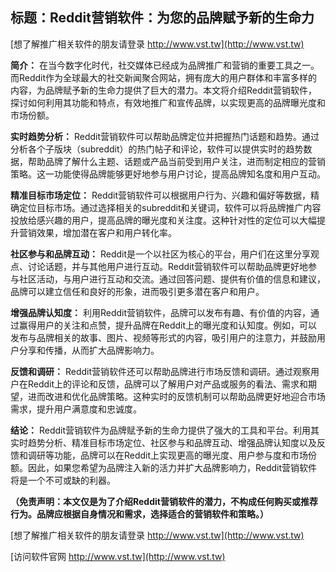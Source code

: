 ## **标题：Reddit营销软件：为您的品牌赋予新的生命力**

[想了解推广相关软件的朋友请登录 http://www.vst.tw](http://www.vst.tw)

**简介：**
在当今数字化时代，社交媒体已经成为品牌推广和营销的重要工具之一。而Reddit作为全球最大的社交新闻聚合网站，拥有庞大的用户群体和丰富多样的内容，为品牌赋予新的生命力提供了巨大的潜力。本文将介绍Reddit营销软件，探讨如何利用其功能和特点，有效地推广和宣传品牌，以实现更高的品牌曝光度和市场份额。

**实时趋势分析：**
Reddit营销软件可以帮助品牌定位并把握热门话题和趋势。通过分析各个子版块（subreddit）的热门帖子和评论，软件可以提供实时的趋势数据，帮助品牌了解什么主题、话题或产品当前受到用户关注，进而制定相应的营销策略。这一功能使得品牌能够更好地参与用户讨论，提高品牌知名度和用户互动。

**精准目标市场定位：**
Reddit营销软件可以根据用户行为、兴趣和偏好等数据，精确定位目标市场。通过选择相关的subreddit和关键词，软件可以将品牌推广内容投放给感兴趣的用户，提高品牌的曝光度和关注度。这种针对性的定位可以大幅提升营销效果，增加潜在客户和用户转化率。

**社区参与和品牌互动：**
Reddit是一个以社区为核心的平台，用户们在这里分享观点、讨论话题，并与其他用户进行互动。Reddit营销软件可以帮助品牌更好地参与社区活动，与用户进行互动和交流。通过回答问题、提供有价值的信息和建议，品牌可以建立信任和良好的形象，进而吸引更多潜在客户和用户。

**增强品牌认知度：**
利用Reddit营销软件，品牌可以发布有趣、有价值的内容，通过赢得用户的关注和点赞，提升品牌在Reddit上的曝光度和认知度。例如，可以发布与品牌相关的故事、图片、视频等形式的内容，吸引用户的注意力，并鼓励用户分享和传播，从而扩大品牌影响力。

**反馈和调研：**
Reddit营销软件还可以帮助品牌进行市场反馈和调研。通过观察用户在Reddit上的评论和反馈，品牌可以了解用户对产品或服务的看法、需求和期望，进而改进和优化品牌策略。这种实时的反馈机制可以帮助品牌更好地迎合市场需求，提升用户满意度和忠诚度。

**结论：**
Reddit营销软件为品牌赋予新的生命力提供了强大的工具和平台。利用其实时趋势分析、精准目标市场定位、社区参与和品牌互动、增强品牌认知度以及反馈和调研等功能，品牌可以在Reddit上实现更高的曝光度、用户参与度和市场份额。因此，如果您希望为品牌注入新的活力并扩大品牌影响力，Reddit营销软件将是一个不可或缺的利器。

**（免责声明：本文仅是为了介绍Reddit营销软件的潜力，不构成任何购买或推荐行为。品牌应根据自身情况和需求，选择适合的营销软件和策略。）**

[想了解推广相关软件的朋友请登录 http://www.vst.tw](http://www.vst.tw)


[访问软件官网 http://www.vst.tw](http://www.vst.tw)
